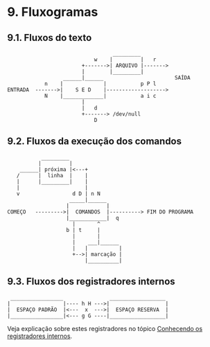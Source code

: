 # 9. Fluxogramas

## 9.1. Fluxos do texto

                                      _________
                                w    |         |   r
                            +------->| ARQUIVO |------->
                            |        |_________|
                      ______|______                       SAÍDA
                n    |             |           p P l
    ENTRADA  ------->|    S E D    |------------------->
                N    |_____________|           a i c
                            |
                            |   d
                            +-------> /dev/null
                                D

## 9.2. Fluxos da execução dos comandos

               _________
              |         |
        ______| próxima |<---+
       /      |  linha  |    |
       |      |_________|    |
       |                     |
       v                 d D | n N
                        _____|______
                       |            |
    COMEÇO   --------->|  COMANDOS  |----------> FIM DO PROGRAMA
                       |____________|  q
                         |       ^
                       b | t     |
                         |       |
                         |    ___|______
                         |   |          |
                         +-->| marcação |
                             |__________|


## 9.3. Fluxos dos registradores internos

     _________________               __________________
    |                 |---- h H --->|                  |
    |  ESPAÇO PADRÃO  |<---  x  --->|  ESPAÇO RESERVA  |
    |_________________|<--- g G ----|__________________|



Veja explicação sobre estes registradores no tópico [Conhecendo os registradores internos](https://aurelio.net/sed/sed-howto/#registradores-internos).
